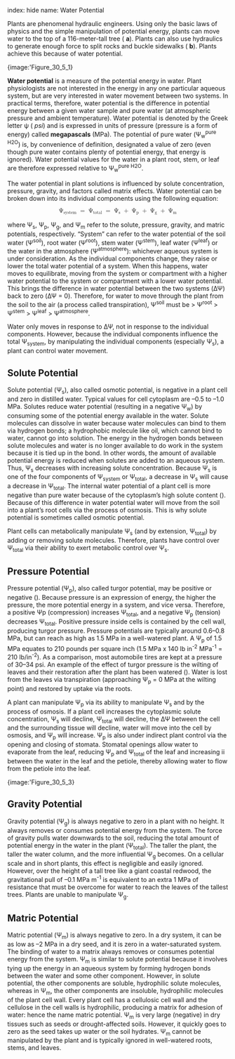 index: hide
name: Water Potential

Plants are phenomenal hydraulic engineers. Using only the basic laws of physics and the simple manipulation of potential energy, plants can move water to the top of a 116-meter-tall tree ( **a**). Plants can also use hydraulics to generate enough force to split rocks and buckle sidewalks ( **b**). Plants achieve this because of water potential.


{image:'Figure_30_5_1}
        

 **Water potential** is a measure of the potential energy in water. Plant physiologists are not interested in the energy in any one particular aqueous system, but are very interested in water movement between two systems. In practical terms, therefore, water potential is the difference in potential energy between a given water sample and pure water (at atmospheric pressure and ambient temperature). Water potential is denoted by the Greek letter ψ ( *psi*) and is expressed in units of pressure (pressure is a form of energy) called  **megapascals** (MPa). The potential of pure water (Ψ<sub>w</sub><sup>pure H2O</sup>) is, by convenience of definition, designated a value of zero (even though pure water contains plenty of potential energy, that energy is ignored). Water potential values for the water in a plant root, stem, or leaf are therefore expressed relative to Ψ<sub>w</sub><sup>pure H2O</sup>.

The water potential in plant solutions is influenced by solute concentration, pressure, gravity, and factors called matrix effects. Water potential can be broken down into its individual components using the following equation:

<math display="block" xmlns:q="http://cnx.rice.edu/qml/1.0" xmlns:m="http://www.w3.org/1998/Math/MathML" xmlns:bib="http://bibtexml.sf.net/" xmlns:md="http://cnx.rice.edu/mdml" xmlns="http://cnx.rice.edu/cnxml"> <mrow>  <msub>   <mo>Ψ</mo>   <mrow>    <mtext>system</mtext>   </mrow>  </msub>  <mo>=</mo><msub>   <mo>Ψ</mo>   <mrow>    <mtext>total</mtext>   </mrow>  </msub>  <mo>=</mo><msub>   <mo>Ψ</mo>   <mtext>s</mtext>  </msub>  <mo>+</mo><msub>   <mo>Ψ</mo>   <mtext>p</mtext>  </msub>  <mo>+</mo><msub>   <mo>Ψ</mo>   <mtext>g</mtext>  </msub>  <mo>+</mo><msub>   <mo>Ψ</mo>   <mtext>m</mtext>  </msub>   </mrow></math>

where Ψ<sub>s</sub>, Ψ<sub>p</sub>, Ψ<sub>g</sub>, and Ψ<sub>m</sub> refer to the solute, pressure, gravity, and matric potentials, respectively. “System” can refer to the water potential of the soil water (Ψ<sup>soil</sup>), root water (Ψ<sup>root</sup>), stem water (Ψ<sup>stem</sup>), leaf water (Ψ<sup>leaf</sup>) or the water in the atmosphere (Ψ<sup>atmosphere</sup>): whichever aqueous system is under consideration. As the individual components change, they raise or lower the total water potential of a system. When this happens, water moves to equilibrate, moving from the system or compartment with a higher water potential to the system or compartment with a lower water potential. This brings the difference in water potential between the two systems (ΔΨ) back to zero (ΔΨ = 0). Therefore, for water to move through the plant from the soil to the air (a process called transpiration), Ψ<sup>soil</sup> must be > Ψ<sup>root</sup> > Ψ<sup>stem</sup> > Ψ<sup>leaf</sup> > Ψ<sup>atmosphere</sup>.

Water only moves in response to ΔΨ, not in response to the individual components. However, because the individual components influence the total Ψ<sub>system</sub>, by manipulating the individual components (especially Ψ<sub>s</sub>), a plant can control water movement.

## Solute Potential

Solute potential (Ψ<sub>s</sub>), also called osmotic potential, is negative in a plant cell and zero in distilled water. Typical values for cell cytoplasm are –0.5 to –1.0 MPa. Solutes reduce water potential (resulting in a negative Ψ<sub>w</sub>) by consuming some of the potential energy available in the water. Solute molecules can dissolve in water because water molecules can bind to them via hydrogen bonds; a hydrophobic molecule like oil, which cannot bind to water, cannot go into solution. The energy in the hydrogen bonds between solute molecules and water is no longer available to do work in the system because it is tied up in the bond. In other words, the amount of available potential energy is reduced when solutes are added to an aqueous system. Thus, Ψ<sub>s</sub> decreases with increasing solute concentration. Because Ψ<sub>s</sub> is one of the four components of Ψ<sub>system</sub> or Ψ<sub>total</sub>, a decrease in Ψ<sub>s</sub> will cause a decrease in Ψ<sub>total</sub>. The internal water potential of a plant cell is more negative than pure water because of the cytoplasm’s high solute content (). Because of this difference in water potential water will move from the soil into a plant’s root cells via the process of osmosis. This is why solute potential is sometimes called osmotic potential.

Plant cells can metabolically manipulate Ψ<sub>s</sub> (and by extension, Ψ<sub>total</sub>) by adding or removing solute molecules. Therefore, plants have control over Ψ<sub>total</sub> via their ability to exert metabolic control over Ψ<sub>s</sub>.

## Pressure Potential

Pressure potential (Ψ<sub>p</sub>), also called turgor potential, may be positive or negative (). Because pressure is an expression of energy, the higher the pressure, the more potential energy in a system, and vice versa. Therefore, a positive Ψp (compression) increases Ψ<sub>total</sub>, and a negative Ψ<sub>p</sub> (tension) decreases Ψ<sub>total</sub>. Positive pressure inside cells is contained by the cell wall, producing turgor pressure. Pressure potentials are typically around 0.6–0.8 MPa, but can reach as high as 1.5 MPa in a well-watered plant. A Ψ<sub>p</sub> of 1.5 MPa equates to 210 pounds per square inch (1.5 MPa x 140 lb in<sup>-2</sup> MPa<sup>-1</sup> = 210 lb/in<sup>-2</sup>). As a comparison, most automobile tires are kept at a pressure of 30–34 psi. An example of the effect of turgor pressure is the wilting of leaves and their restoration after the plant has been watered (). Water is lost from the leaves via transpiration (approaching Ψ<sub>p</sub> = 0 MPa at the wilting point) and restored by uptake via the roots.

A plant can manipulate Ψ<sub>p</sub> via its ability to manipulate Ψ<sub>s</sub> and by the process of osmosis. If a plant cell increases the cytoplasmic solute concentration, Ψ<sub>s</sub> will decline, Ψ<sub>total</sub> will decline, the ΔΨ between the cell and the surrounding tissue will decline, water will move into the cell by osmosis, and Ψ<sub>p</sub> will increase. Ψ<sub>p</sub> is also under indirect plant control via the opening and closing of stomata. Stomatal openings allow water to evaporate from the leaf, reducing Ψ<sub>p</sub> and Ψ<sub>total</sub> of the leaf and increasing ii between the water in the leaf and the petiole, thereby allowing water to flow from the petiole into the leaf.


{image:'Figure_30_5_3}
        

## Gravity Potential

Gravity potential (Ψ<sub>g</sub>) is always negative to zero in a plant with no height. It always removes or consumes potential energy from the system. The force of gravity pulls water downwards to the soil, reducing the total amount of potential energy in the water in the plant (Ψ<sub>total</sub>). The taller the plant, the taller the water column, and the more influential Ψ<sub>g</sub> becomes. On a cellular scale and in short plants, this effect is negligible and easily ignored. However, over the height of a tall tree like a giant coastal redwood, the gravitational pull of –0.1 MPa m<sup>-1</sup> is equivalent to an extra 1 MPa of resistance that must be overcome for water to reach the leaves of the tallest trees. Plants are unable to manipulate Ψ<sub>g</sub>.

## Matric Potential

Matric potential (Ψ<sub>m</sub>) is always negative to zero. In a dry system, it can be as low as –2 MPa in a dry seed, and it is zero in a water-saturated system. The binding of water to a matrix always removes or consumes potential energy from the system. Ψ<sub>m</sub> is similar to solute potential because it involves tying up the energy in an aqueous system by forming hydrogen bonds between the water and some other component. However, in solute potential, the other components are soluble, hydrophilic solute molecules, whereas in Ψ<sub>m</sub>, the other components are insoluble, hydrophilic molecules of the plant cell wall. Every plant cell has a cellulosic cell wall and the cellulose in the cell walls is hydrophilic, producing a matrix for adhesion of water: hence the name matric potential. Ψ<sub>m</sub> is very large (negative) in dry tissues such as seeds or drought-affected soils. However, it quickly goes to zero as the seed takes up water or the soil hydrates. Ψ<sub>m</sub> cannot be manipulated by the plant and is typically ignored in well-watered roots, stems, and leaves.

